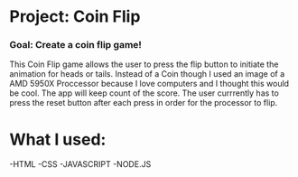 #  Project: Coin Flip

### Goal: Create a coin flip game!

This Coin Flip game allows the user to press the flip button to initiate the animation for heads or tails. Instead of a Coin though I used an image of a AMD 5950X Proccessor because I love computers and I thought this would be cool. The app will keep count of the score. The user currrently has to press the reset button after each press in order for the processor to flip.

# What I used:
-HTML
-CSS
-JAVASCRIPT
-NODE.JS
